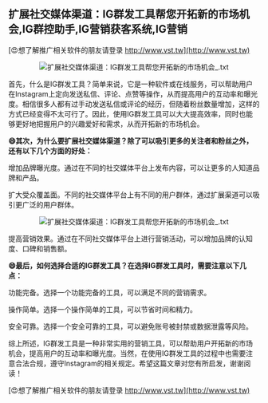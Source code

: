 ## **扩展社交媒体渠道：IG群发工具帮您开拓新的市场机会,IG群控助手,IG营销获客系统,IG营销**

[😍想了解推广相关软件的朋友请登录 http://www.vst.tw](http://www.vst.tw)

 <center><img src="https://vst.tw/MP4/tuiguang/png/4.png" alt="扩展社交媒体渠道：IG群发工具帮您开拓新的市场机会_.txt"></center>

首先，什么是IG群发工具？简单来说，它是一种软件或在线服务，可以帮助用户在Instagram上定向发送私信、评论、点赞等操作，从而提高用户的互动率和曝光度。相信很多人都有过手动发送私信或评论的经历，但随着粉丝数量增加，这样的方式已经变得不太可行了。因此，使用IG群发工具可以大大提高效率，同时也能够更好地把握用户的兴趣爱好和需求，从而开拓新的市场机会。

**😄其次，为什么要扩展社交媒体渠道？除了可以吸引更多的关注者和粉丝之外，还有以下几个方面的好处：**

增加品牌曝光度。通过在不同的社交媒体平台上发布内容，可以让更多的人知道品牌和产品。

扩大受众覆盖面。不同的社交媒体平台上有不同的用户群体，通过扩展渠道可以吸引更广泛的用户群体。

 <center><img src="https://vst.tw/MP4/tuiguang/png/4.png" alt="扩展社交媒体渠道：IG群发工具帮您开拓新的市场机会_.txt"></center>

提高营销效果。通过在不同社交媒体平台上进行营销活动，可以增加品牌的认知度、口碑和销售额。

**😄最后，如何选择合适的IG群发工具？在选择IG群发工具时，需要注意以下几点：**

功能完备。选择一个功能完备的工具，可以满足不同的营销需求。

操作简单。选择一个操作简单的工具，可以节省时间和精力。

安全可靠。选择一个安全可靠的工具，可以避免账号被封禁或数据泄露等风险。

综上所述，IG群发工具是一种非常实用的营销工具，可以帮助用户开拓新的市场机会，提高用户的互动率和曝光度。当然，在使用IG群发工具的过程中也需要注意合法合规，遵守Instagram的相关规定。希望这篇文章对您有所启发，谢谢阅读！

[😍想了解推广相关软件的朋友请登录 http://www.vst.tw](http://www.vst.tw)



